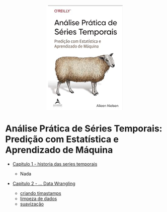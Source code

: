 
<div align="center">
    <img src="img/Livro.png">
</div>

# Análise Prática de Séries Temporais: Predição com Estatística e Aprendizado de Máquina

* [Capitulo 1 - historia das series temporais](/Capitulo_1%20-%20historia-series-temporais/)
    * Nada

* [Capitulo 2 - ... Data Wrangling](/Capitulo_2%20-%20Data%20Wrangling/)
    * [criando timastamps](/Capitulo_2%20-%20Data%20Wrangling/non_governamental.ipynb)
    * [limpeza de dados](/Capitulo_2%20-%20Data%20Wrangling/limpeza-dos-dados.ipynb)
    * [suavização](/Capitulo_2%20-%20Data%20Wrangling/suavização.ipynb)


